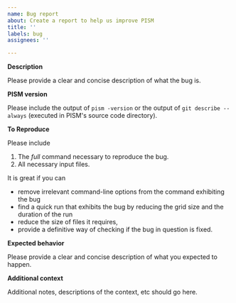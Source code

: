 ```yaml
---
name: Bug report
about: Create a report to help us improve PISM
title: ''
labels: bug
assignees: ''

---
```


**Description**

Please provide a clear and concise description of what the bug is.

**PISM version**

Please include the output of `pism -version` or the output of `git describe --always` (executed in PISM's source code directory).

**To Reproduce**

Please include

1. The *full* command necessary to reproduce the bug.
2. All necessary input files.

It is great if you can
- remove irrelevant command-line options from the command exhibiting the bug
- find a quick run that exhibits the bug by reducing the grid size and the duration of the run
- reduce the size of files it requires,
- provide a definitive way of checking if the bug in question is fixed.

**Expected behavior**

Please provide a clear and concise description of what you expected to happen.

**Additional context**

Additional notes, descriptions of the context, etc should go here.
